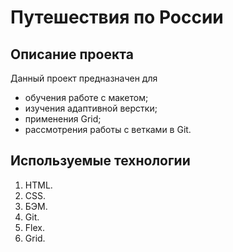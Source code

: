 # Путешествия по России


## Описание проекта
Данный проект предназначен для 
* обучения работе с макетом;
* изучения адаптивной верстки;
* применения Grid;
* рассмотрения работы с ветками в Git.

## Используемые технологии
1. HTML.
2. CSS.
3. БЭМ.
4. Git.
5. Flex.
6. Grid.
